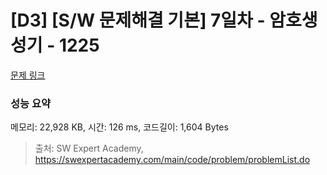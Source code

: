 # [D3] [S/W 문제해결 기본] 7일차 - 암호생성기 - 1225 

[문제 링크](https://swexpertacademy.com/main/code/problem/problemDetail.do?contestProbId=AV14uWl6AF0CFAYD) 

### 성능 요약

메모리: 22,928 KB, 시간: 126 ms, 코드길이: 1,604 Bytes



> 출처: SW Expert Academy, https://swexpertacademy.com/main/code/problem/problemList.do